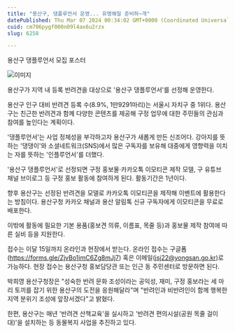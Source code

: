 ```yaml
---
title: "용산구, 댕플루언서 운영... 유명해질 준비하~개"
datePublished: Thu Mar 07 2024 00:34:02 GMT+0000 (Coordinated Universal Time)
cuid: cm706pygf000n09l4ax6u2rzx
slug: 6258

---
```



용산구 댕플루언서 모집 포스터

![이미지](https://cdn.hashnode.com/res/hashnode/image/upload/v1739260373536/20aa2454-a112-4fe5-b70e-674c1c4c6c68.jpeg)

용산구가 지역 내 등록 반려견을 대상으로 '용산구 댕플루언서'를 선정해 운영한다.

용산구 인구 대비 반려견 등록 수(8.9%, 1만9291마리)는 서울시 자치구 중 1위다. 용산구는 친근한 반려견과 함께 다양한 콘텐츠를 제공해 구정 업무에 대한 주민들의 관심과 참여를 높인다는 계획이다.

'댕플루언서'는 사업 정체성을 부각하고자 용산구가 새롭게 만든 신조어다. 강아지를 뜻하는 '댕댕이'와 소셜네트워크(SNS)에서 많은 구독자를 보유해 대중에게 영향력을 미치는 자를 뜻하는 '인플루언서'를 더했다.

'용산구 댕플루언서'로 선정되면 구정 홍보물·카카오톡 이모티콘 제작 모델, 구 유튜브 채널 브이로그 등 구정 홍보 활동에 참여하게 된다. 활동기간은 1년이다.

향후 용산구는 선정된 반려견을 모델로 카카오톡 이모티콘을 제작해 이벤트에 활용한다는 방침이다. 용산구청 카카오 채널과 용산 알림톡 신규 구독자에게 이모티콘을 무료로 배포한다.

이밖에 활동에 필요한 기본 용품(홍보견 의류, 이름표, 목줄 등)과 홍보물 제작 참여에 따른 실비 등을 지원한다.

접수는 이달 15일까지 온라인과 현장에서 받는다. 온라인 접수는 구글폼(https://forms.gle/ZjvBo1imC6Zg8mJj7) 혹은 이메일(jsj22@yongsan.go.kr)로 가능하다. 현장 접수는 용산구청 홍보담당관 또는 인근 동 주민센터로 방문하면 된다.

박희영 용산구청장은 "성숙한 반려 문화 조성이라는 공익성, 재미, 구정 홍보라는 세 마리 토끼를 잡기 위한 용산구의 도전을 응원해달라"며 "반려인과 비반려인이 함께 행복한 지역 분위기 조성에 앞장서겠다"고 밝혔다.

한편, 용산구는 매년 '반려견 산책교육'을 실시하고 '반려견 편의시설(공원 목줄 걸이대)'을 설치하는 등 동물복지 사업을 추진하고 있다.